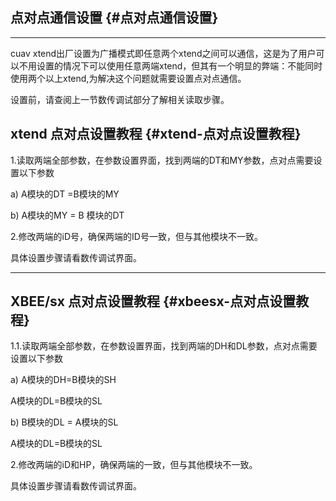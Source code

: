 ## 点对点通信设置 {#点对点通信设置}

---

cuav xtend出厂设置为广播模式即任意两个xtend之间可以通信，这是为了用户可以不用设置的情况下可以使用任意两端xtend，但其有一个明显的弊端：不能同时使用两个以上xtend,为解决这个问题就需要设置点对点通信。

设置前，请查阅上一节数传调试部分了解相关读取步骤。

## xtend 点对点设置教程 {#xtend-点对点设置教程}

1.读取两端全部参数，在参数设置界面，找到两端的DT和MY参数，点对点需要设置以下参数

a\) A模块的DT =B模块的MY

b\) A模块的MY = B 模块的DT

2.修改两端的iD号，确保两端的ID号一致，但与其他模块不一致。

具体设置步骤请看数传调试界面。

---

## XBEE/sx 点对点设置教程 {#xbeesx-点对点设置教程}

1.1.读取两端全部参数，在参数设置界面，找到两端的DH和DL参数，点对点需要设置以下参数

a\) A模块的DH=B模块的SH


 A模块的DL=B模块的SL


b\) B模块的DL = A模块的SL


 A模块的DL=B模块的SL


2.修改两端的iD和HP，确保两端的一致，但与其他模块不一致。

具体设置步骤请看数传调试界面。

